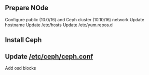 ## Prepare NOde
Configure public (10.0/16) and Ceph cluster (10.10/16) network
Update hostname
Update /etc/hosts
Update /etc/yum.repos.d

## Install Ceph

## Update [/etc/ceph/ceph.conf](samples/ceph/ceph.conf)
Add osd blocks
